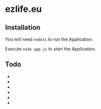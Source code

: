 <h1>ezlife.eu</h1>

<h2>Installation</h2>

You will need `nodeJs` to run the Application. 

Execute `node app.js` to start the Application.

<h2>Todo</h2>

*
*
*
*
*
*